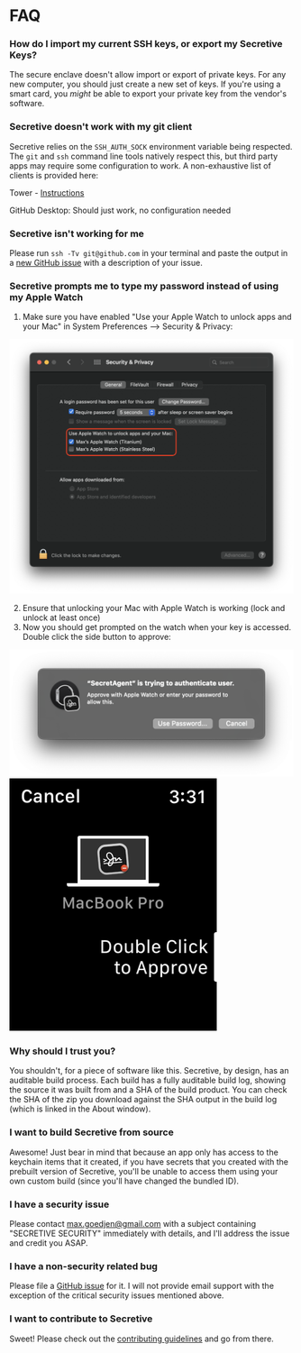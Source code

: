 # FAQ

### How do I import my current SSH keys, or export my Secretive Keys?

The secure enclave doesn't allow import or export of private keys. For any new computer, you should just create a new set of keys. If you're using a smart card, you _might_ be able to export your private key from the vendor's software.

### Secretive doesn't work with my git client

Secretive relies on the `SSH_AUTH_SOCK` environment variable being respected. The `git` and `ssh` command line tools natively respect this, but third party apps may require some configuration to work. A non-exhaustive list of clients is provided here:

Tower - [Instructions](https://www.git-tower.com/help/mac/integration/environment)

GitHub Desktop: Should just work, no configuration needed

### Secretive isn't working for me

Please run `ssh -Tv git@github.com` in your terminal and paste the output in a [new GitHub issue](https://github.com/maxgoedjen/secretive/issues/new) with a description of your issue.

### Secretive prompts me to type my password instead of using my Apple Watch

1) Make sure you have enabled "Use your Apple Watch to unlock apps and your Mac" in System Preferences --> Security & Privacy:

![System Preferences Setting](.github/readme/apple_watch_system_prefs.png)

2) Ensure that unlocking your Mac with Apple Watch is working (lock and unlock at least once)
3) Now you should get prompted on the watch when your key is accessed. Double click the side button to approve:

![Apple Watch Prompt](.github/readme/apple_watch_auth_mac.png)
![Apple Watch Prompt](.github/readme/apple_watch_auth_watch.png)

### Why should I trust you?

You shouldn't, for a piece of software like this. Secretive, by design, has an auditable build process. Each build has a fully auditable build log, showing the source it was built from and a SHA of the build product. You can check the SHA of the zip you download against the SHA output in the build log (which is linked in the About window).

### I want to build Secretive from source

Awesome! Just bear in mind that because an app only has access to the keychain items that it created, if you have secrets that you created with the prebuilt version of Secretive, you'll be unable to access them using your own custom build (since you'll have changed the bundled ID).

### I have a security issue

Please contact [max.goedjen@gmail.com](mailto:max.goedjen@gmail.com) with a subject containing "SECRETIVE SECURITY" immediately with details, and I'll address the issue and credit you ASAP.

### I have a non-security related bug

Please file a [GitHub issue](https://github.com/maxgoedjen/secretive/issues/new) for it. I will not provide email support with the exception of the critical security issues mentioned above.

### I want to contribute to Secretive

Sweet! Please check out the [contributing guidelines](CONTRIBUTING.md) and go from there.
